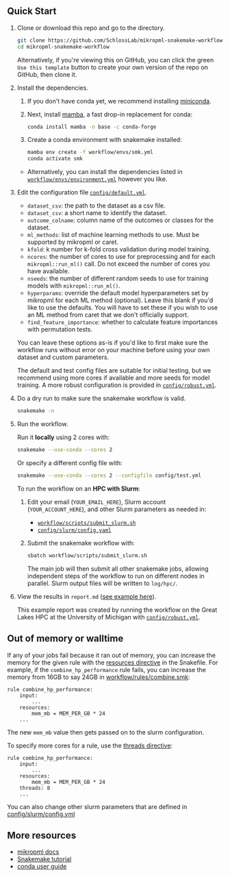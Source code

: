 ## Quick Start

1. Clone or download this repo and go to the directory.

    ``` sh
    git clone https://github.com/SchlossLab/mikropml-snakemake-workflow
    cd mikropml-snakemake-workflow
    ```

    Alternatively, if you're viewing this on GitHub,
    you can click the green `Use this template` button to create
    your own version of the repo on GitHub, then clone it.

1. Install the dependencies.

    1. If you don't have conda yet, we recommend installing
       [miniconda](https://docs.conda.io/en/latest/miniconda.html).

    1. Next, install [mamba](https://mamba.readthedocs.io/en/latest/),
       a fast drop-in replacement for conda:

       ``` sh
       conda install mamba -n base -c conda-forge
       ```

    1. Create a conda environment with snakemake installed:

       ``` sh
       mamba env create -f workflow/envs/smk.yml
       conda activate smk
       ```

    - Alternatively, you can install the dependencies listed in
    [`workflow/envs/environment.yml`](/workflow/envs/environment.yml) however you like.

1. Edit the configuration file [`config/default.yml`](/config/default.yml).
    - `dataset_csv`: the path to the dataset as a csv file.
    - `dataset_csv`: a short name to identify the dataset.
    - `outcome_colname`: column name of the outcomes or classes for the dataset.
    - `ml_methods`: list of machine learning methods to use. Must be supported by mikropml or caret.
    - `kfold`: k number for k-fold cross validation during model training.
    - `ncores`: the number of cores to use for preprocessing and for each `mikropml::run_ml()` call. Do not exceed the number of cores you have available.
    - `nseeds`: the number of different random seeds to use for training models with `mikropml::run_ml()`.
    - `hyperparams`: override the default model hyperparameters set by mikropml for each ML method (optional). Leave this blank if you'd like to use the defaults. You will have to set these if you wish to use an ML method from caret that we don't officially support.
    - `find_feature_importance`: whether to calculate feature importances with permutation tests.

    You can leave these options as-is if you'd like to first make sure the
    workflow runs without error on your machine before using your own dataset
    and custom parameters.

    The default and test config files are suitable for initial testing,
    but we recommend using more cores if available and
    more seeds for model training.
    A more robust configuration is provided in
    [`config/robust.yml`](/config/robust.yml).

1. Do a dry run to make sure the snakemake workflow is valid.

    ``` sh
    snakemake -n
    ```

1. Run the workflow.

    Run it **locally** using 2 cores with:
    ``` sh
    snakemake --use-conda --cores 2
    ```

    Or specify a different config file with:
    ``` sh
    snakemake --use-conda --cores 2 --configfile config/test.yml
    ```

    To run the workflow on an **HPC with Slurm**:

    1. Edit your email (`YOUR_EMAIL_HERE`), Slurm account (`YOUR_ACCOUNT_HERE`), and other Slurm parameters as needed in:

        - [`workflow/scripts/submit_slurm.sh`](/workflow/scripts/submit_slurm.sh)
        - [`config/slurm/config.yaml`](/config/slurm/config.yaml)

    1. Submit the snakemake workflow with:

        ``` sh
        sbatch workflow/scripts/submit_slurm.sh
        ```

        The main job will then submit all other snakemake jobs, allowing
        independent steps of the workflow to run on different nodes in parallel.
        Slurm output files will be written to `log/hpc/`.

1. View the results in `report.md` ([see example here](report-example.md)).

    This example report was created by running the workflow on the Great Lakes HPC
    at the University of Michigan with [`config/robust.yml`](config/robust.yml).

## Out of memory or walltime

If any of your jobs fail because it ran out of memory, you can increase the
memory for the given rule with the
[resources directive](https://snakemake.readthedocs.io/en/stable/snakefiles/rules.html#resources)
in the Snakefile. For example, if the `combine_hp_performance` rule fails, you
can increase the memory from 16GB to say 24GB in
[workflow/rules/combine.smk](/workflow/rules/combine.smk):

```
rule combine_hp_performance:
    input:
        ...
    resources:
        mem_mb = MEM_PER_GB * 24
    ...
```

The new `mem_mb` value then gets passed on to the slurm configuration.

To specify more cores for a rule, use the
[threads directive](https://snakemake.readthedocs.io/en/stable/snakefiles/rules.html#threads):

```
rule combine_hp_performance:
    input:
        ...
    resources:
        mem_mb = MEM_PER_GB * 24
    threads: 8
    ...
```

You can also change other slurm parameters that are defined in
[config/slurm/config.yml](/config/slurm/config.yml)

## More resources

- [mikropml docs](http://www.schlosslab.org/mikropml/)
- [Snakemake tutorial](https://snakemake.readthedocs.io/en/stable/tutorial/tutorial.html)
- [conda user guide](https://docs.conda.io/projects/conda/en/latest/user-guide/getting-started.html)
